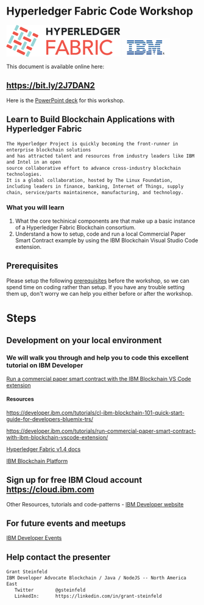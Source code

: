 # Hyperledger Fabric Code Workshop

![Hyperledger Fabric](images/hyperledger_fabric_logo_color.png) ![IBM](images/IBM-logo-all-colors.gif)


This document is available online here: 
## https://bit.ly/2J7DAN2

Here is the [PowerPoint deck](./Hyperledger-Fabric-March.2019.v2.1.pptx) for this workshop.

## Learn to Build Blockchain Applications with Hyperledger Fabric

```
The Hyperledger Project is quickly becoming the front-runner in enterprise blockchain solutions 
and has attracted talent and resources from industry leaders like IBM and Intel in an open
source collaborative effort to advance cross-industry blockchain technologies.
It is a global collaboration, hosted by The Linux Foundation, 
including leaders in finance, banking, Internet of Things, supply chain, service/parts maintainence, manufacturing, and technology.
```
### What you will learn
1. What the core techinical components are that make up a basic instance of a Hyperledger Fabric Blockchain consortium.
1. Understand a how to setup, code and run a local Commercial Paper Smart Contract example by using the IBM Blockchain Visual Studio Code extension.


## Prerequisites
Please setup the following [prerequisites](./PREREQUISITES.md) before the workshop, so we can spend time on coding rather than setup.
If you have any trouble setting them up, don't worry we can help you either before or after the workshop.


# Steps
## Development on your local environment
### We will walk you through and help you to code this excellent tutorial on IBM Developer 
[Run a commercial paper smart contract with the IBM Blockchain VS Code extension](https://developer.ibm.com/tutorials/run-commercial-paper-smart-contract-with-ibm-blockchain-vscode-extension/)




#### Resources

https://developer.ibm.com/tutorials/cl-ibm-blockchain-101-quick-start-guide-for-developers-bluemix-trs/

https://developer.ibm.com/tutorials/run-commercial-paper-smart-contract-with-ibm-blockchain-vscode-extension/

 [Hyperledger Fabric v1.4 docs](https://hyperledger-fabric.readthedocs.io/)


[IBM Blockchain Platform](https://www.ibm.com/blockchain/platform)

## Sign up for free IBM Cloud account  https://cloud.ibm.com

Other Resources, tutorials and code-patterns - [IBM Developer website](https://developer.ibm.com/)


## For future events and meetups 
[IBM Developer Events](https://developer.ibm.com/events/)


## Help contact the presenter

```
Grant Steinfeld
IBM Developer Advocate Blockchain / Java / NodeJS -- North America East
   Twitter        @gsteinfeld
   LinkedIn:      https://linkedin.com/in/grant-steinfeld
```
